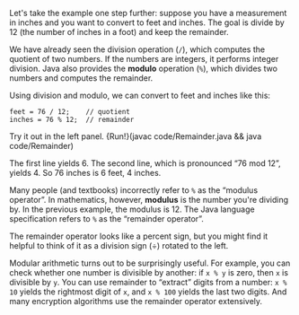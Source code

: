 Let's take the example one step further: suppose you have a measurement in inches and you want to convert to feet and inches.
The goal is divide by 12 (the number of inches in a foot) and keep the remainder.


We have already seen the division operation (`/`), which computes the quotient of two numbers.
If the numbers are integers, it performs integer division.
Java also provides the **modulo** operation (`%`), which divides two numbers and computes the remainder.

Using division and modulo, we can convert to feet and inches like this:

```code
feet = 76 / 12;    // quotient
inches = 76 % 12;  // remainder
```

Try it out in the left panel.
{Run!}(javac code/Remainder.java && java code/Remainder)


The first line yields 6.
The second line, which is pronounced “76 mod 12”, yields 4.
So 76 inches is 6 feet, 4 inches.


Many people (and textbooks) incorrectly refer to `%` as the “modulus operator”.
In mathematics, however, **modulus** is the number you're dividing by.
In the previous example, the modulus is 12.
The Java language specification refers to  `%` as the “remainder operator”.

The remainder operator looks like a percent sign, but you might find it helpful to think of it as a division sign ($\div$) rotated to the left.



Modular arithmetic turns out to be surprisingly useful.
For example, you can check whether one number is divisible by another: if `x % y` is zero, then `x` is divisible by `y`.
You can use remainder to “extract” digits from a number: `x % 10` yields the rightmost digit of `x`, and `x % 100` yields the last two digits.
And many encryption algorithms use the remainder operator extensively.